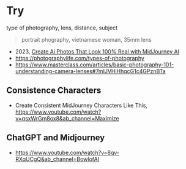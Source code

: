 # Try

type of photography, lens, distance, subject

> portrait phography, vietnamese woman, 35mm lens

* 2023, [Create Ai Photos That Look 100% Real with MidJourney AI](https://www.youtube.com/watch?v=ydPnbv6DwCo&ab_channel=Maximize) 
* https://photographylife.com/types-of-photography
* https://www.masterclass.com/articles/basic-photography-101-understanding-camera-lenses#7mIJVHiHhqcG1c4GPznBTa


## Consistence Characters

* Create Consistent MidJourney Characters Like This, https://www.youtube.com/watch?v=qsxWrGm8ox8&ab_channel=Maximize


## ChatGPT and Midjourney

* https://www.youtube.com/watch?v=8qv-RXqUCgQ&ab_channel=BowlofAI

